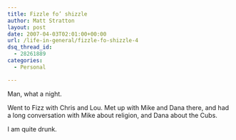 ```yaml
---
title: Fizzle fo’ shizzle
author: Matt Stratton
layout: post
date: 2007-04-03T02:01:00+00:00
url: /life-in-general/fizzle-fo-shizzle-4
dsq_thread_id:
  - 28261889
categories:
  - Personal

---
```

Man, what a night.

Went to Fizz with Chris and Lou. Met up with Mike and Dana there, and had a long conversation with Mike about religion, and Dana about the Cubs.

I am quite drunk.